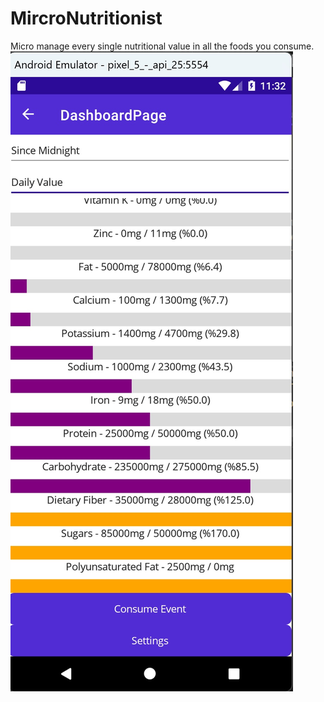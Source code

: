 # MircroNutritionist

Micro manage every single nutritional value in all the foods you consume.
![alt text](https://github.com/matjmase/MircroNutritionist/blob/main/ScreenShots/Dashboard.jpg "Dashboard")
